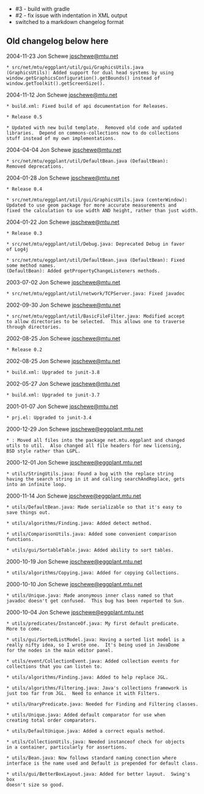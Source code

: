 * #3 - build with gradle
* #2 - fix issue with indentation in XML output
* switched to a markdown changelog format

Old changelog below here
-------------------------

2004-11-23  Jon Schewe  <jpschewe@mtu.net>

	* src/net/mtu/eggplant/util/gui/GraphicsUtils.java
	(GraphicsUtils): Added support for dual head systems by using
	window.getGraphicsConfiguration().getBounds() instead of
	window.getToolkit().getScreenSize().

2004-11-12  Jon Schewe  <jpschewe@mtu.net>

	* build.xml: Fixed build of api documentation for Releases.

	* Release 0.5
	
	* Updated with new build template.  Removed old code and updated
	libraries.  Depend on commons-collections now to do collections
	stuff instead of my own implementations. 

2004-04-04  Jon Schewe  <jpschewe@mtu.net>

	* src/net/mtu/eggplant/util/DefaultBean.java (DefaultBean):
	Removed deprecations.

2004-01-28  Jon Schewe  <jpschewe@mtu.net>
	
	* Release 0.4

	* src/net/mtu/eggplant/util/gui/GraphicsUtils.java (centerWindow):
	Updated to use geom package for more accurate measurements and
	fixed the calculation to use width AND height, rather than just width.

2004-01-22  Jon Schewe  <jpschewe@mtu.net>
	
	* Release 0.3

	* src/net/mtu/eggplant/util/Debug.java: Deprecated Debug in favor
	of Log4j

	* src/net/mtu/eggplant/util/DefaultBean.java (DefaultBean): Fixed
	some method names.
	(DefaultBean): Added getPropertyChangeListeners methods.

2003-07-02  Jon Schewe  <jpschewe@mtu.net>

	* src/net/mtu/eggplant/util/network/TCPServer.java: Fixed javadoc

2002-09-30  Jon Schewe  <jpschewe@mtu.net>

	* src/net/mtu/eggplant/util/BasicFileFilter.java: Modified accept
	to allow directories to be selected.  This allows one to traverse
	through directories. 

2002-08-25  Jon Schewe  <jpschewe@mtu.net>
	
	* Release 0.2
	
2002-08-25  Jon Schewe  <jpschewe@mtu.net>

	* build.xml: Upgraded to junit-3.8

2002-05-27  Jon Schewe  <jpschewe@mtu.net>

	* build.xml: Upgraded to junit-3.7

2001-01-07  Jon Schewe  <jpschewe@mtu.net>

	* prj.el: Upgraded to junit-3.4

2000-12-29  Jon Schewe  <jpschewe@eggplant.mtu.net>

	* : Moved all files into the package net.mtu.eggplant and changed
	utils to util.  Also changed all file headers for new licensing,
	BSD style rather than LGPL.
	
2000-12-01  Jon Schewe  <jpschewe@eggplant.mtu.net>

	* utils/StringUtils.java: Found a bug with the replace string
	having the search string in it and calling searchAndReplace, gets
	into an infinite loop.

2000-11-14  Jon Schewe  <jpschewe@eggplant.mtu.net>

	* utils/DefaultBean.java: Made serializable so that it's easy to
	save things out.	

	* utils/algorithms/Finding.java: Added detect method.

	* utils/ComparisonUtils.java: Added some convenient comparison
	functions.  

	* utils/gui/SortableTable.java: Added ability to sort tables.

2000-10-19  Jon Schewe  <jpschewe@eggplant.mtu.net>

	* utils/algorithms/Copying.java: Added for copying Collections.

2000-10-10  Jon Schewe  <jpschewe@eggplant.mtu.net>

	* utils/Unique.java: Made anonymous inner class named so that
	javadoc doesn't get confused.  This bug has been reported to Sun.

2000-10-04  Jon Schewe  <jpschewe@eggplant.mtu.net>

	* utils/predicates/InstanceOf.java: My first default predicate.
	More to come.

	* utils/gui/SortedListModel.java: Having a sorted list model is a
	really nifty idea, so I wrote one.  It's being used in JavaDome
	for the nodes in the main editor panel.

	* utils/event/CollectionEvent.java: Added collection events for
	collections that you can listen to. 

	* utils/algorithms/Finding.java: Added to help replace JGL.

	* utils/algorithms/Filtering.java: Java's collections framework is
	just too far from JGL.  Need to enhance it with Filters.

	* utils/UnaryPredicate.java: Needed for Finding and Filtering classes.

	* utils/Unique.java: Added default comparator for use when
	creating total order comparators.

	* utils/DefaultUnique.java: Added a correct equals method.

	* utils/CollectionUtils.java: Needed instanceof check for objects
	in a container, particularly for assertions.

	* utils/Bean.java: Now follows standard naming conection where
	interface is the name used and Default is prepended for default class.

	* utils/gui/BetterBoxLayout.java: Added for better layout.  Swing's box
	doesn't size so good. 

